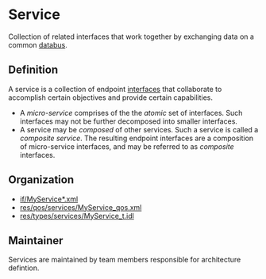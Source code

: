 # Service

Collection of related interfaces that work together by exchanging data on a common [databus](Bus.md).


## Definition

A service is a collection of endpoint [interfaces](Interface.md) that collaborate to accomplish certain objectives and provide certain capabilities.

- A *micro-service* comprises of the the *atomic* set of interfaces. Such interfaces may not be further decomposed into smaller interfaces.
- A service may be *composed* of other services. Such a service is called a *composite service*. The resulting endpoint interfaces are a composition of micro-service interfaces, and may be referred to as *composite* interfaces.

## Organization

- [if/MyService*.xml](../../if/README.md)
- [res/qos/services/MyService_qos.xml](../../res/qos/services/README.md)
- [res/types/services/MyService_t.idl](../../res/types/services/README.md)

## Maintainer

Services are maintained by team members responsible for architecture defintion.
